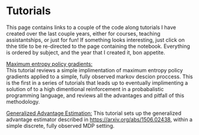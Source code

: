 # Tutorials
This page contains links to a couple of the code along tutorials I have created over the last couple years, either for courses, teaching assistantships, or just for fun! If something looks interesting, just click on thhe title to be re-directed to the page containing the notebook. Everything is ordered by subject, and the year that I created it, bon appetite.

[Maximum entropy policy gradients:](https://github.com/WilderLavington/WilderLavington.github.io/blob/master/tutorial/Maximum_Entropy_Policy_Gradients.ipynb)   
 This tutorial reviews a simple implimentation of maximum entropy policy gradients applied to a simple, fully observed markov descion proccess. This is the first in a series of tutorials that leads up to eventually implimenting a solution of to a high dimentional reinforcement in a probabalistic programming language, and reviews all the advantages and pitfall of this methodology.

[Generalized Advantage Estimation:](https://github.com/WilderLavington/WilderLavington.github.io/blob/master/tutorial/Generalized_Advantage_Estimation.ipynb) 
This tutorial sets up the generalized advantage estimator described in https://arxiv.org/abs/1506.02438, within a simple discrete, fully observed MDP setting. 
